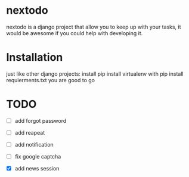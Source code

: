 # nextodo

nextodo is a django project that allow you to keep up with your tasks, it would be awesome if you could help with developing it.


# Installation

just like other django projects:
install pip
install virtualenv with pip
install requierments.txt
you are good to go


# TODO

 - [ ] add forgot password
 - [ ] add reapeat
 - [ ] add notification
 - [ ] fix google captcha
 - [x] add news session


